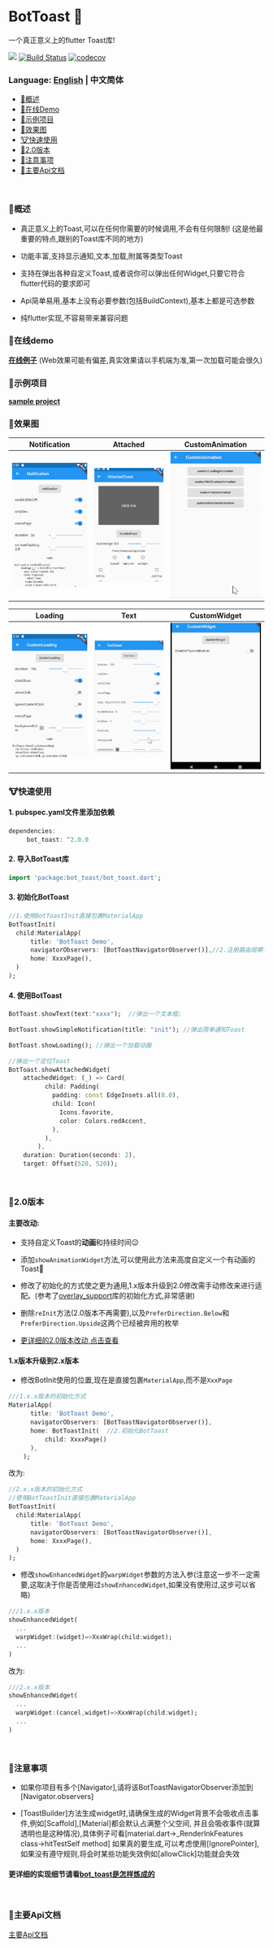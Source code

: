BotToast 🤖
========= 
一个真正意义上的flutter Toast库!

[![](https://img.shields.io/pub/v/bot_toast.svg?label=bot_toast&logo=https%3A%2F%2Fpub.flutter-io.cn%2Fpackages%2Fbot_toast)](https://pub.flutter-io.cn/packages/bot_toast)
[![Build Status](https://github.com/MMMzq/bot_toast/workflows/CI/badge.svg)](https://github.com/MMMzq/bot_toast/actions)
[![codecov](https://codecov.io/gh/MMMzq/bot_toast/branch/master/graph/badge.svg)](https://codecov.io/gh/MMMzq/bot_toast)

### Language: [English](README.md) | 中文简体

* [🐲概述](#概述)
* [🐼在线Demo](#在线demo)
* [🐳示例项目](#示例项目)
* [🐺效果图](#效果图)
* [🐮快速使用](#快速使用) 
* [🐼2.0版本](#20版本)
* [🐨注意事项](#注意事项) 
* [📃主要Api文档](#主要Api文档) 

<br>

###  🐲概述

- 真正意义上的Toast,可以在任何你需要的时候调用,不会有任何限制! (这是他最重要的特点,跟别的Toast库不同的地方)

- 功能丰富,支持显示通知,文本,加载,附属等类型Toast

- 支持在弹出各种自定义Toast,或者说你可以弹出任何Widget,只要它符合flutter代码的要求即可

- Api简单易用,基本上没有必要参数(包括BuildContext),基本上都是可选参数

- 纯flutter实现,不容易带来兼容问题



### 🐼在线demo

**[在线例子](https://mmmzq.github.io/bot_toast/#/)** (Web效果可能有偏差,真实效果请以手机端为准,第一次加载可能会很久)

### 🐳示例项目
**[sample project](example)**

### 🐺效果图

Notification|Attached|CustomAnimation
--------|-------|--------
![Notification](doc/gif/notification.gif)|![Attached](doc/gif/attached.gif)|![CustomAnimation](doc/gif/custom_animation.gif)

Loading|Text|CustomWidget
--------|-------|----------
![Loading](doc/gif/loading.gif)|![Text](doc/gif/text.gif)|![CustomWidget](doc/gif/custom_widget.gif)

### 🐮快速使用

#### 1. pubspec.yaml文件里添加依赖
``` dart
dependencies:
     bot_toast: ^2.0.0
```

#### 2. 导入BotToast库
``` dart
import 'package:bot_toast/bot_toast.dart';
```

#### 3. 初始化BotToast

``` dart
//1.使用BotToastInit直接包裹MaterialApp
BotToastInit(
  child:MaterialApp(
      title: 'BotToast Demo',
      navigatorObservers: [BotToastNavigatorObserver()],//2.注册路由观察者
      home: XxxxPage(),
  )
);
```

#### 4. 使用BotToast
``` dart
BotToast.showText(text:"xxxx");  //弹出一个文本框;
```

```dart
BotToast.showSimpleNotification(title: "init"); //弹出简单通知Toast
```

```dart
BotToast.showLoading(); //弹出一个加载动画
```

```dart
//弹出一个定位Toast
BotToast.showAttachedWidget(
    attachedWidget: (_) => Card(
          child: Padding(
            padding: const EdgeInsets.all(8.0),
            child: Icon(
              Icons.favorite,
              color: Colors.redAccent,
            ),
          ),
        ),
    duration: Duration(seconds: 2),
    target: Offset(520, 520));
```

<br>

### 🐼2.0版本

#### 主要改动:

- 支持自定义Toast的**动画**和持续时间😉

- 添加`showAnimationWidget`方法,可以使用此方法来高度自定义一个有动画的Toast🤩

- 修改了初始化的方式使之更为通用,1.x版本升级到2.0修改需手动修改来进行适配。(参考了[overlay_support](https://github.com/boyan01/overlay_support)库的初始化方式,非常感谢)

- 删除`reInit`方法(2.0版本不再需要),以及`PreferDirection.Below`和`PreferDirection.Upside`这两个已经被弃用的枚举

- [更详细的2.0版本改动,点击查看](CHANGELOG.md#200)

####  1.x版本升级到2.x版本

- 修改BotInit使用的位置,现在是直接包裹`MaterialApp`,而不是`XxxPage`

``` dart
///1.x.x版本的初始化方式
MaterialApp(
      title: 'BotToast Demo',
      navigatorObservers: [BotToastNavigatorObserver()],
      home: BotToastInit(  //2.初始化BotToast
          child: XxxxPage()
      ),
    );
```
改为:
``` dart
//2.x.x版本的初始化方式
//使用BotToastInit直接包裹MaterialApp
BotToastInit(
  child:MaterialApp(
      title: 'BotToast Demo',
      navigatorObservers: [BotToastNavigatorObserver()],
      home: XxxxPage(),
  )
);
```

- 修改`showEnhancedWidget`的`warpWidget`参数的方法入参(注意这一步不一定需要,这取决于你是否使用过`showEnhancedWidget`,如果没有使用过,这步可以省略)
```dart
///1.x.x版本
showEnhancedWidget(
  ...
  warpWidget:(widget)=>XxxWrap(child:widget);
  ...
)
```
改为:
```dart
///2.x.x版本
showEnhancedWidget(
  ...
  warpWidget:(cancel,widget)=>XxxWrap(child:widget);
  ...
)
```

<br>


### 🐨注意事项

- 如果你项目有多个[Navigator],请将该BotToastNavigatorObserver添加到[Navigator.observers]

- [ToastBuilder]方法生成widget时,请确保生成的Widget背景不会吸收点击事件,例如[Scaffold],[Material]都会默认占满整个父空间,
并且会吸收事件(就算透明也是这种情况),具体例子可看[material.dart->_RenderInkFeatures class->hitTestSelf method] 如果真的要生成,可以考虑使用[IgnorePointer],如果没有遵守规则,将会时某些功能失效例如[allowClick]功能就会失效




#### 更详细的实现细节请看[bot_toast是怎样炼成的](https://juejin.im/post/5d2b0261f265da1bb003edc6)

<br>

###  📃主要Api文档
[主要Api文档](API.md)



